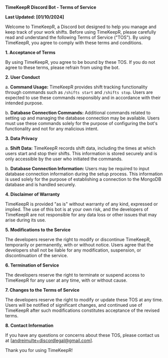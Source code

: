 **TimeKeepR Discord Bot - Terms of Service**

**Last Updated: [01/10/2024]**

Welcome to TimeKeepR, a Discord bot designed to help you manage and keep track of your work shifts. Before using TimeKeepR, please carefully read and understand the following Terms of Service ("TOS"). By using TimeKeepR, you agree to comply with these terms and conditions.

**1. Acceptance of Terms**

By using TimeKeepR, you agree to be bound by these TOS. If you do not agree to these terms, please refrain from using the bot.

**2. User Conduct**

a. **Command Usage:** TimeKeepR provides shift tracking functionality through commands such as `/shifts start` and `/shifts stop`. Users are expected to use these commands responsibly and in accordance with their intended purpose.

b. **Database Connection Commands:** Additional commands related to setting up and managing the database connection may be available. Users must use these commands solely for the purpose of configuring the bot's functionality and not for any malicious intent.

**3. Data Privacy**

a. **Shift Data:** TimeKeepR records shift data, including the times at which users start and stop their shifts. This information is stored securely and is only accessible by the user who initiated the commands.

b. **Database Connection Information:** Users may be required to input database connection information during the setup process. This information is used solely for the purpose of establishing a connection to the MongoDB database and is handled securely.

**4. Disclaimer of Warranty**

TimeKeepR is provided "as is" without warranty of any kind, expressed or implied. The use of this bot is at your own risk, and the developers of TimeKeepR are not responsible for any data loss or other issues that may arise during its use.

**5. Modifications to the Service**

The developers reserve the right to modify or discontinue TimeKeepR, temporarily or permanently, with or without notice. Users agree that the developers shall not be liable for any modification, suspension, or discontinuation of the service.

**6. Termination of Service**

The developers reserve the right to terminate or suspend access to TimeKeepR for any user at any time, with or without cause.

**7. Changes to the Terms of Service**

The developers reserve the right to modify or update these TOS at any time. Users will be notified of significant changes, and continued use of TimeKeepR after such modifications constitutes acceptance of the revised terms.

**8. Contact Information**

If you have any questions or concerns about these TOS, please contact us at [andreimulte+discordlegal@gmail.com].

Thank you for using TimeKeepR!
